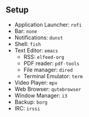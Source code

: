 
## Setup

- Application Launcher: `rofi`
- Bar: `none`
- Notifications: `dunst`
- Shell: `fish`
- Text Editor: `emacs`
    - RSS: `elfeed-org`
    - PDF reader: `pdf-tools`
    - File manager: `dired`
    - Terminal Emulator: `term`
- Video Player: `mpv`
- Web Browser: `qutebrowser`
- Window Manager: `i3`
- Backup: `borg`
- IRC: `irssi`

